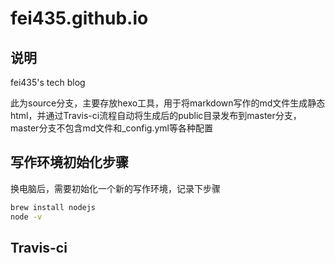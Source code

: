 # fei435.github.io

## 说明

fei435's tech blog

此为source分支，主要存放hexo工具，用于将markdown写作的md文件生成静态html，并通过Travis-ci流程自动将生成后的public目录发布到master分支，master分支不包含md文件和_config.yml等各种配置

## 写作环境初始化步骤

换电脑后，需要初始化一个新的写作环境，记录下步骤

```bash
brew install nodejs
node -v
```

## Travis-ci

##
